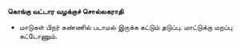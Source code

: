 **கொங்கு வட்டார வழக்குச் சொல்லகராதி**
- மாடுகள் பிறர் கண்ணில் படாமல் இருக்க கட்டும் தடுப்பு. மாட்டுக்கு மறப்பு கட்டோணும்.


